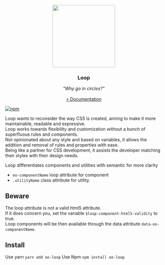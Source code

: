 <p align="center">
    <img align="center" src="https://avatars2.githubusercontent.com/u/36288586?s=400" width="200" alt="">
</p>
<h3 align="center">Loop</h3>
<p align="center">
<em>"Why go in circles?"</em>
<br>
<br>
    <a href="https://oo-loop.github.io/" title="documentation">> Documentation</a>  
</p>  

[![npm](https://img.shields.io/npm/v/oo-loop.svg?style=flat-square)](https://www.npmjs.com/package/oo-loop)


Loop wants to reconsider the way CSS is created, aiming to make it more maintainable, readable and expressive.   
Loop works towards flexibility and customization without a bunch of superfluous rules and components.   
Not opinionated about any style and based on variables, it allows the addition and removal of rules and properties with ease.   
Being like a partner for CSS development, it assists the developer matching their styles with their design needs.

Loop differentiates components and utilities with semantic for more clarity

* `oo-componentName` loop attribute for component
* `.utilityName` class attribute for utility.

## Beware
The loop attribute is not a valid html5 attribute.   
If it does concern you, set the variable `$loop-component-html5-validity` to true.   
Loop components will be then available through the data attribute `data-oo-componentName`.

## Install
Use yarn
`yarn add oo-loop`
Use Npm
`npm install oo-loop` 